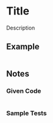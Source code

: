# Title

Description

## Example

```text

```

## Notes

### Given Code

```python

```

### Sample Tests

```python

```
